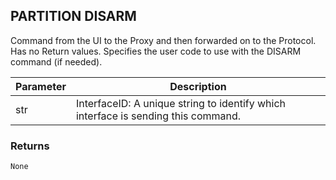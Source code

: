 ## PARTITION DISARM

Command from the UI to the Proxy and then forwarded on to the Protocol. Has no Return values. Specifies the user code to use with the DISARM command (if needed).


| Parameter | Description |
| --- | --- |
| str | InterfaceID: A unique string to identify which interface is sending this command. |


### Returns

`None`



